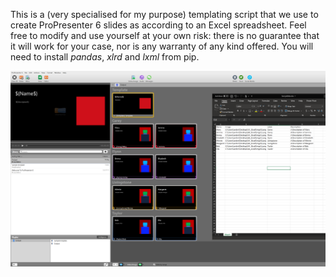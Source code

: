 This is a (very specialised for my purpose) templating script that we use to create ProPresenter 6 slides as according to an Excel spreadsheet. Feel free to modify and use yourself at your own risk: there is no guarantee that it will work for your case, nor is any warranty of any kind offered. You will need to install *pandas*, *xlrd* and *lxml* from pip.

![Screenshot](Screenshot.png)